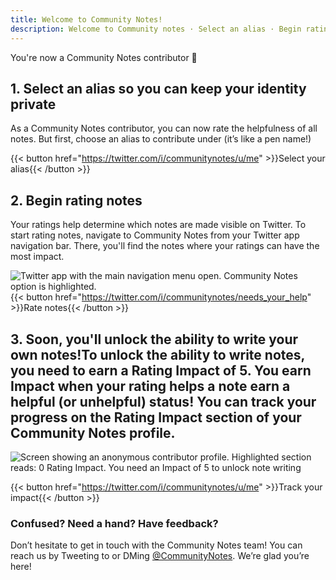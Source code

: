 ```yaml
---
title: Welcome to Community Notes!
description: Welcome to Community notes · Select an alias · Begin rating notes
---
```


You're now a Community Notes contributor 🎉

## 1. Select an alias so you can keep your identity private

As a Community Notes contributor, you can now rate the helpfulness of all notes. But first, choose an alias to contribute under (it’s like a pen name!)

{{< button href="https://twitter.com/i/communitynotes/u/me" >}}Select your alias{{< /button >}}

## 2. Begin rating notes

Your ratings help determine which notes are made visible on Twitter. To start rating notes, navigate to Community Notes from your Twitter app navigation bar. There, you'll find the notes where your ratings can have the most impact.

![Twitter app with the main navigation menu open. Community Notes option is highlighted.](../images/navigate-to-home.png)
{{< button href="https://twitter.com/i/communitynotes/needs_your_help" >}}Rate notes{{< /button >}}

## 3. Soon, you'll unlock the ability to write your own notes!</strong><label>To unlock the ability to write notes, you need to earn a Rating Impact of 5. You earn Impact when your rating helps a note earn a helpful (or unhelpful) status! You can track your progress on the Rating Impact section of your Community Notes profile.

![Screen showing an anonymous contributor profile. Highlighted section reads: 0 Rating Impact. You need an Impact of 5 to unlock note writing](../images/rating-impact-welcome.png)

{{< button href="https://twitter.com/i/communitynotes/u/me" >}}Track your impact{{< /button >}}

### Confused? Need a hand? Have feedback?

Don’t hesitate to get in touch with the Community Notes team! You can reach us by Tweeting to or DMing
[@CommunityNotes](https://twitter.com/communitynotes). We’re glad you’re here!
